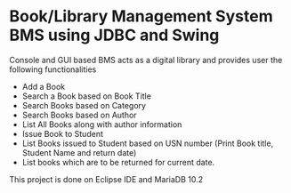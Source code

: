 # Book/Library Management System BMS using JDBC and Swing

Console and GUI based BMS acts as a digital library and provides user the following functionalities
* Add a Book 
* Search a Book based on Book Title 
* Search Books based on Category 
* Search Books based on Author 
* List All Books along with author information 
* Issue Book to Student
* List Books issued to Student based on USN number (Print Book title, Student Name and return date) 
* List books which are to be returned for current date.
     
This project is done on Eclipse IDE and MariaDB 10.2     
